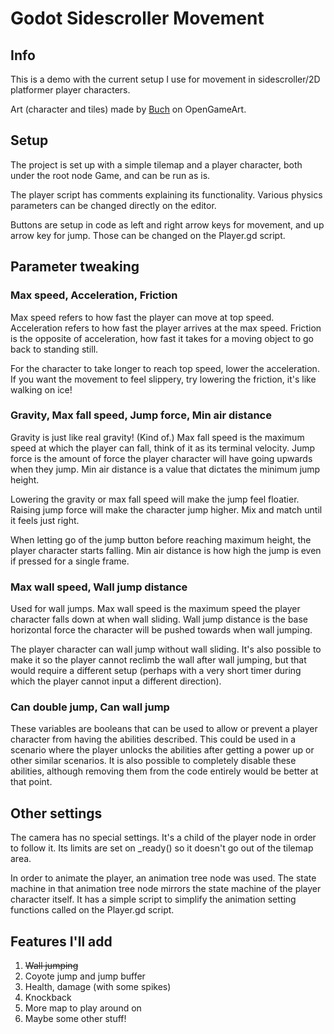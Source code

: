 # Godot Sidescroller Movement
## Info
This is a demo with the current setup I use for movement in sidescroller/2D platformer player characters. 

Art (character and tiles) made by [Buch](https://opengameart.org/users/buch) on OpenGameArt.

## Setup
The project is set up with a simple tilemap and a player character, both under the root node Game, and can be run as is.

The player script has comments explaining its functionality. Various physics parameters can be changed directly on the editor.

Buttons are setup in code as left and right arrow keys for movement, and up arrow key for jump. Those can be changed on the Player.gd script.

## Parameter tweaking
### Max speed, Acceleration, Friction
Max speed refers to how fast the player can move at top speed. Acceleration refers to how fast the player arrives at the max speed. Friction is the opposite of acceleration, how fast it takes for a moving object to go back to standing still.

For the character to take longer to reach top speed, lower the acceleration. If you want the movement to feel slippery, try lowering the friction, it's like walking on ice!

### Gravity, Max fall speed, Jump force, Min air distance
Gravity is just like real gravity! (Kind of.) Max fall speed is the maximum speed at which the player can fall, think of it as its terminal velocity. Jump force is the amount of force the player character will have going upwards when they jump. Min air distance is a value that dictates the minimum jump height.

Lowering the gravity or max fall speed will make the jump feel floatier. Raising jump force will make the character jump higher. Mix and match until it feels just right.

When letting go of the jump button before reaching maximum height, the player character starts falling. Min air distance is how high the jump is even if pressed for a single frame. 

### Max wall speed, Wall jump distance
Used for wall jumps. Max wall speed is the maximum speed the player character falls down at when wall sliding. Wall jump distance is the base horizontal force the character will be pushed towards when wall jumping.

The player character can wall jump without wall sliding. It's also possible to make it so the player cannot reclimb the wall after wall jumping, but that would require a different setup (perhaps with a very short timer during which the player cannot input a different direction).

### Can double jump, Can wall jump
These variables are booleans that can be used to allow or prevent a player character from having the abilities described. This could be used in a scenario where the player unlocks the abilities after getting a power up or other similar scenarios. It is also possible to completely disable these abilities, although removing them from the code entirely would be better at that point.

## Other settings
The camera has no special settings. It's a child of the player node in order to follow it. Its limits are set on _ready() so it doesn't go out of the tilemap area.

In order to animate the player, an animation tree node was used. The state machine in that animation tree node mirrors the state machine of the player character itself. It has a simple script to simplify the animation setting functions called on the Player.gd script.

## Features I'll add
<ol>
  <li><del> Wall jumping </del></li>
  <li>Coyote jump and jump buffer</li>
  <li>Health, damage (with some spikes)</li>
  <li>Knockback</li>
  <li>More map to play around on</li>
  <li>Maybe some other stuff!</li>
</ol> 
